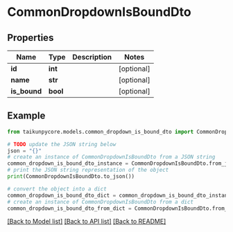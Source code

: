 # CommonDropdownIsBoundDto


## Properties

Name | Type | Description | Notes
------------ | ------------- | ------------- | -------------
**id** | **int** |  | [optional] 
**name** | **str** |  | [optional] 
**is_bound** | **bool** |  | [optional] 

## Example

```python
from taikunpycore.models.common_dropdown_is_bound_dto import CommonDropdownIsBoundDto

# TODO update the JSON string below
json = "{}"
# create an instance of CommonDropdownIsBoundDto from a JSON string
common_dropdown_is_bound_dto_instance = CommonDropdownIsBoundDto.from_json(json)
# print the JSON string representation of the object
print(CommonDropdownIsBoundDto.to_json())

# convert the object into a dict
common_dropdown_is_bound_dto_dict = common_dropdown_is_bound_dto_instance.to_dict()
# create an instance of CommonDropdownIsBoundDto from a dict
common_dropdown_is_bound_dto_from_dict = CommonDropdownIsBoundDto.from_dict(common_dropdown_is_bound_dto_dict)
```
[[Back to Model list]](../README.md#documentation-for-models) [[Back to API list]](../README.md#documentation-for-api-endpoints) [[Back to README]](../README.md)


